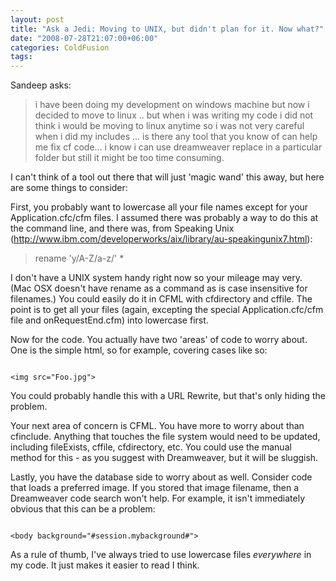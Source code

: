```yaml
---
layout: post
title: "Ask a Jedi: Moving to UNIX, but didn't plan for it. Now what?"
date: "2008-07-28T21:07:00+06:00"
categories: ColdFusion 
tags: 
---
```


Sandeep asks:

<blockquote>
<p>
i have been doing my development on windows machine but now i decided to move to linux .. but when i was writing my code i did not think i would be moving to linux anytime so i was not very careful when i did my includes ... is there any tool that you know of can help me fix cf code... i know i can use dreamweaver replace in a particular folder but still it might be too time consuming.
</p>
</blockquote>

I can't think of a tool out there that will just 'magic wand' this away, but here are some things to consider:
<!--more-->
First, you probably want to lowercase all your file names except for your Application.cfc/cfm files. I assumed there was probably a way to do this at the command line, and there was, from Speaking Unix (<a href="http://www.ibm.com/developerworks/aix/library/au-speakingunix7.html">http://www.ibm.com/developerworks/aix/library/au-speakingunix7.html</a>):

<blockquote>
<p>
rename 'y/A-Z/a-z/' *
</p>
</blockquote>

I don't have a UNIX system handy right now so your mileage may very. (Mac OSX doesn't have rename as a command as is case insensitive for filenames.) You could easily do it in CFML with cfdirectory and cffile. The point is to get all your files (again, excepting the special Application.cfc/cfm file and onRequestEnd.cfm) into lowercase first. 

Now for the code. You actually have two 'areas' of code to worry about. One is the simple html, so for example, covering cases like so:

<code>
&lt;img src="Foo.jpg"&gt;
</code>

You could probably handle this with a URL Rewrite, but that's only hiding the problem.  

Your next area of concern is CFML. You have more to worry about than cfinclude. Anything that touches the file system would need to be updated, including fileExists, cffile, cfdirectory, etc. You could use the manual method for this - as you suggest with Dreamweaver, but it will be sluggish.

Lastly, you have the database side to worry about as well. Consider code that loads a preferred image. If you stored that image filename, then a Dreamweaver code search won't help. For example, it isn't immediately obvious that this can be a problem:

<code>
&lt;body background="#session.mybackground#"&gt;
</code>

As a rule of thumb, I've always tried to use lowercase files <i>everywhere</i> in my code. It just makes it easier to read I think.